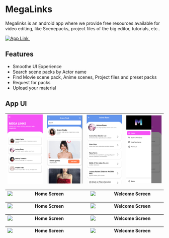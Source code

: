 # MegaLinks

Megalinks is an android app where we provide free resources available for video editing, like Scenepacks, project files of the big editor, tutorials, etc..

<a href="https://play.google.com/store/apps/details?id=com.vk.MegaLinks" target="_blank">
        <img alt="App Link" src="https://img.shields.io/badge/Playstore Link-%23F37626.svg?style=for-the-badge&logo=android&logoColor=white" />&nbsp; 
    </a>

## Features
- Smoothe UI Experience
- Search scene packs by Actor name
- Find Movie scene pack, Anime scenes, Project files and preset packs
- Request for packs
- Upload your material

## App UI



| <img align="left" alt="Home Screen" src="screenshots/img-1.png" width="250px" /> | <img align="left" alt="Welcome Screen" src="screenshots/img-2.png" width="250px" /> | <img align="left" alt="Login Screen" src="screenshots/img-3.png" width="250px" /> | <img align="left" alt="Dashboard" src="screenshots/img-4.png" width="250px" /> |
| -------------------------------------------------------------------------------------------------------------------------------------------------- | ---------------------------------------------------------------------------------------------------------------------------------------------------- | ------------------------------------------------------------------------------------------------------------------------------------------------ | --------------------------------------------------------------------------------------------------------------------------------------------------- |


| <img align="left" alt="Home Screen" src="https://user-images.githubusercontent.com/59719046/135311431-22c55611-72b3-4f6e-8ff6-067d28cdc9d8.png" width="250px" /> | <img align="left" alt="Welcome Screen" src="https://user-images.githubusercontent.com/59719046/135311650-51fcfae8-99c3-4a3d-86ea-70c1edbe5938.png" width="250px" /> | <img align="left" alt="Login Screen" src="https://user-images.githubusercontent.com/59719046/135311673-e4d5e510-3c0c-4d05-be24-17c4fe059cef.png" width="250px" /> | <img align="left" alt="Dashboard" src="https://user-images.githubusercontent.com/59719046/135311677-3f0c600b-b734-453b-9d74-7ca3ba0ed694.png" width="250px" /> |
| -------------------------------------------------------------------------------------------------------------------------------------------------- | ---------------------------------------------------------------------------------------------------------------------------------------------------- | ------------------------------------------------------------------------------------------------------------------------------------------------ | --------------------------------------------------------------------------------------------------------------------------------------------------- |

| <img align="left" alt="Home Screen" src="https://user-images.githubusercontent.com/59719046/135311686-4e5da0c8-ba30-40d6-8549-e437e9cef07e.png" width="250px" /> | <img align="left" alt="Welcome Screen" src="https://user-images.githubusercontent.com/59719046/135311690-05a79bc2-8db3-4638-9f24-f65d1eea7e5b.png" width="250px" /> | <img align="left" alt="Login Screen" src="https://user-images.githubusercontent.com/59719046/135311694-85f34287-130c-498c-9947-fb81841c16a0.png" width="250px" /> | <img align="left" alt="Dashboard" src="https://user-images.githubusercontent.com/59719046/135311700-fb8824e2-925c-47e1-a3b4-b3194ee25efe.png" width="250px" /> |
| -------------------------------------------------------------------------------------------------------------------------------------------------- | ---------------------------------------------------------------------------------------------------------------------------------------------------- | ------------------------------------------------------------------------------------------------------------------------------------------------ | --------------------------------------------------------------------------------------------------------------------------------------------------- |

| <img align="left" alt="Home Screen" src="https://user-images.githubusercontent.com/59719046/135311708-9caef476-7f29-4480-b60f-416316c67831.png" width="250px" /> | <img align="left" alt="Welcome Screen" src="https://user-images.githubusercontent.com/59719046/135311711-bee89417-a5ad-4af5-8c59-313fb87baac3.png" width="250px" /> | <img align="left" alt="Login Screen" src="https://user-images.githubusercontent.com/59719046/135311717-ca45d281-4c39-4ccd-9805-b60075d8939f.png" width="250px" /> | <img align="left" alt="Dashboard" src="https://user-images.githubusercontent.com/59719046/135311729-d3604273-e9f9-4a23-9568-be907c18ab84.png" width="250px" /> |
| -------------------------------------------------------------------------------------------------------------------------------------------------- | ---------------------------------------------------------------------------------------------------------------------------------------------------- | ------------------------------------------------------------------------------------------------------------------------------------------------ | --------------------------------------------------------------------------------------------------------------------------------------------------- |

| <img align="left" alt="Home Screen" src="https://user-images.githubusercontent.com/59719046/135311739-d3756271-73d3-49b7-a740-1c7f4b58f53b.png" width="250px" /> | <img align="left" alt="Welcome Screen" src="https://user-images.githubusercontent.com/59719046/135311660-1e827c57-e5fc-49b3-9cad-9e8606027043.png" width="250px" /> |
| -------------------------------------------------------------------------------------------------------------------------------------------------- | ---------------------------------------------------------------------------------------------------------------------------------------------------- | 
